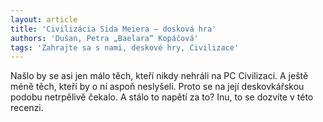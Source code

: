 ```yaml
---
layout: article
title: 'Civilizácia Sida Meiera – dosková hra'
authors: 'Dušan, Petra „Baelara“ Kopáčová'
tags: 'Zahrajte sa s nami, deskové hry, Civilizace'
---
```


Našlo by se asi jen málo těch, kteří nikdy nehráli na PC Civilizaci. A ještě méně těch, kteří by o ní aspoň neslyšeli. Proto se na její deskovkářskou podobu netrpělivě čekalo. A stálo to napětí za to? Inu, to se dozvíte v této recenzi.
